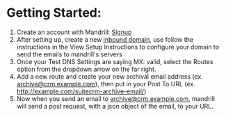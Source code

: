 # Getting Started:

1. Create an account with Mandrill: [Signup](https://mandrillapp.com/signup/)
1. After setting up, create a new [inbound domain](https://mandrillapp.com/inbound), use follow the instructions in the View Setup Instructions to configure your domain to send the emails to mandrill's servers
1. Once your Test DNS Settings are saying MX: valid, select the Routes option from the dropdown arrow on the far right.
1. Add a new route and create your new archival email address (ex. archive@crm.example.com), then put in your Post To URL (ex. http://example.com/suitecrm-archive-email/)
1. Now when you send an email to archive@crm.example.com, mandrill will send a post request, with a json object of the email, to your URL.

